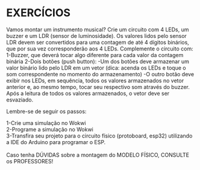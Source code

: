 # EXERCÍCIOS
Vamos montar um instrumento musical? Crie um circuito com 4 LEDs, um buzzer e um LDR (sensor de luminosidade).
Os valores lidos pelo sensor LDR devem ser convertidos para uma contagem de até 4 dígitos binários, que por sua vez corresponderão aos 4 LEDs.
Complemente o circuito com:
1-Buzzer, que deverá tocar algo diferente para cada valor da contagem binária
2-Dois botões (push button):
-Um dos botões deve armazenar um valor binário lido pelo LDR em um vetor (dica: acenda os LEDs e toque o som correspondente no momento do armazenamento)
-O outro botão deve exibir nos LEDs, em sequência, todos os valores armazenados no vetor anterior e, ao mesmo tempo, tocar seu respectivo som através do buzzer. Após a leitura de todos os valores armazenados, o vetor deve ser esvaziado.

Lembre-se de seguir os passos:

1-Crie uma simulação no Wokwi<br>
2-Programe a simulação no Wokwi <br>
3-Transfira seu projeto para o circuito físico (protoboard, esp32) utilizando a IDE do Arduino para programar o ESP.<br>
<br>
Caso tenha DÚVIDAS sobre a montagem do MODELO FÍSICO, CONSULTE os PROFESSORES!